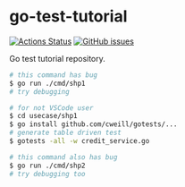 # go-test-tutorial

[![Actions Status](https://github.com/go-zen-chu/golang-template/workflows/ci/badge.svg)](https://github.com/go-zen-chu/golang-template/actions)
[![GitHub issues](https://img.shields.io/github/issues/go-zen-chu/golang-template.svg)](https://github.com/go-zen-chu/golang-template/issues)

Go test tutorial repository.

```bash
# this command has bug
$ go run ./cmd/shp1
# try debugging

# for not VSCode user
$ cd usecase/shp1
$ go install github.com/cweill/gotests/...   
# generate table driven test
$ gotests -all -w credit_service.go 

# this command also has bug
$ go run ./cmd/shp2
# try debugging too
```
